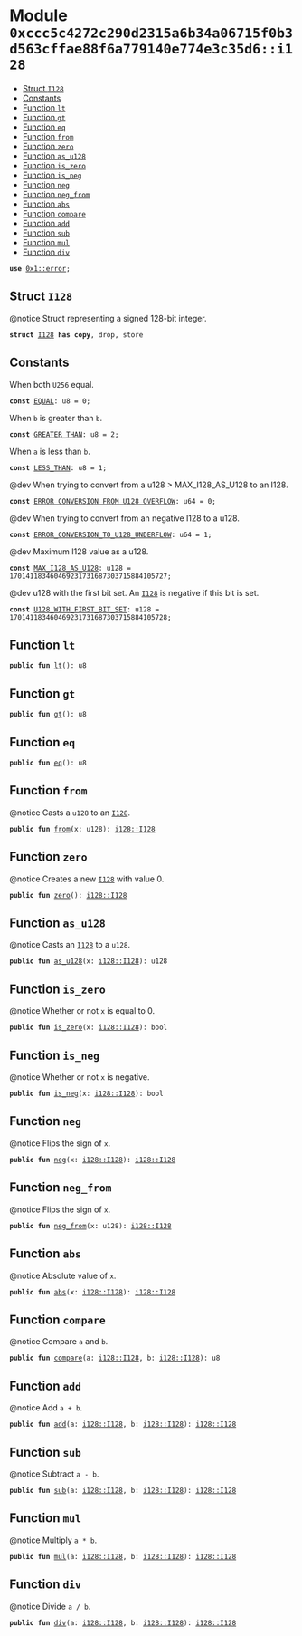 
<a id="0xccc5c4272c290d2315a6b34a06715f0b3d563cffae88f6a779140e774e3c35d6_i128"></a>

# Module `0xccc5c4272c290d2315a6b34a06715f0b3d563cffae88f6a779140e774e3c35d6::i128`



-  [Struct `I128`](#0xccc5c4272c290d2315a6b34a06715f0b3d563cffae88f6a779140e774e3c35d6_i128_I128)
-  [Constants](#@Constants_0)
-  [Function `lt`](#0xccc5c4272c290d2315a6b34a06715f0b3d563cffae88f6a779140e774e3c35d6_i128_lt)
-  [Function `gt`](#0xccc5c4272c290d2315a6b34a06715f0b3d563cffae88f6a779140e774e3c35d6_i128_gt)
-  [Function `eq`](#0xccc5c4272c290d2315a6b34a06715f0b3d563cffae88f6a779140e774e3c35d6_i128_eq)
-  [Function `from`](#0xccc5c4272c290d2315a6b34a06715f0b3d563cffae88f6a779140e774e3c35d6_i128_from)
-  [Function `zero`](#0xccc5c4272c290d2315a6b34a06715f0b3d563cffae88f6a779140e774e3c35d6_i128_zero)
-  [Function `as_u128`](#0xccc5c4272c290d2315a6b34a06715f0b3d563cffae88f6a779140e774e3c35d6_i128_as_u128)
-  [Function `is_zero`](#0xccc5c4272c290d2315a6b34a06715f0b3d563cffae88f6a779140e774e3c35d6_i128_is_zero)
-  [Function `is_neg`](#0xccc5c4272c290d2315a6b34a06715f0b3d563cffae88f6a779140e774e3c35d6_i128_is_neg)
-  [Function `neg`](#0xccc5c4272c290d2315a6b34a06715f0b3d563cffae88f6a779140e774e3c35d6_i128_neg)
-  [Function `neg_from`](#0xccc5c4272c290d2315a6b34a06715f0b3d563cffae88f6a779140e774e3c35d6_i128_neg_from)
-  [Function `abs`](#0xccc5c4272c290d2315a6b34a06715f0b3d563cffae88f6a779140e774e3c35d6_i128_abs)
-  [Function `compare`](#0xccc5c4272c290d2315a6b34a06715f0b3d563cffae88f6a779140e774e3c35d6_i128_compare)
-  [Function `add`](#0xccc5c4272c290d2315a6b34a06715f0b3d563cffae88f6a779140e774e3c35d6_i128_add)
-  [Function `sub`](#0xccc5c4272c290d2315a6b34a06715f0b3d563cffae88f6a779140e774e3c35d6_i128_sub)
-  [Function `mul`](#0xccc5c4272c290d2315a6b34a06715f0b3d563cffae88f6a779140e774e3c35d6_i128_mul)
-  [Function `div`](#0xccc5c4272c290d2315a6b34a06715f0b3d563cffae88f6a779140e774e3c35d6_i128_div)


<pre><code><b>use</b> <a href="">0x1::error</a>;
</code></pre>



<a id="0xccc5c4272c290d2315a6b34a06715f0b3d563cffae88f6a779140e774e3c35d6_i128_I128"></a>

## Struct `I128`

@notice Struct representing a signed 128-bit integer.


<pre><code><b>struct</b> <a href="i128.md#0xccc5c4272c290d2315a6b34a06715f0b3d563cffae88f6a779140e774e3c35d6_i128_I128">I128</a> <b>has</b> <b>copy</b>, drop, store
</code></pre>



<a id="@Constants_0"></a>

## Constants


<a id="0xccc5c4272c290d2315a6b34a06715f0b3d563cffae88f6a779140e774e3c35d6_i128_EQUAL"></a>

When both <code>U256</code> equal.


<pre><code><b>const</b> <a href="i128.md#0xccc5c4272c290d2315a6b34a06715f0b3d563cffae88f6a779140e774e3c35d6_i128_EQUAL">EQUAL</a>: u8 = 0;
</code></pre>



<a id="0xccc5c4272c290d2315a6b34a06715f0b3d563cffae88f6a779140e774e3c35d6_i128_GREATER_THAN"></a>

When <code>b</code> is greater than <code>b</code>.


<pre><code><b>const</b> <a href="i128.md#0xccc5c4272c290d2315a6b34a06715f0b3d563cffae88f6a779140e774e3c35d6_i128_GREATER_THAN">GREATER_THAN</a>: u8 = 2;
</code></pre>



<a id="0xccc5c4272c290d2315a6b34a06715f0b3d563cffae88f6a779140e774e3c35d6_i128_LESS_THAN"></a>

When <code>a</code> is less than <code>b</code>.


<pre><code><b>const</b> <a href="i128.md#0xccc5c4272c290d2315a6b34a06715f0b3d563cffae88f6a779140e774e3c35d6_i128_LESS_THAN">LESS_THAN</a>: u8 = 1;
</code></pre>



<a id="0xccc5c4272c290d2315a6b34a06715f0b3d563cffae88f6a779140e774e3c35d6_i128_ERROR_CONVERSION_FROM_U128_OVERFLOW"></a>

@dev When trying to convert from a u128 > MAX_I128_AS_U128 to an I128.


<pre><code><b>const</b> <a href="i128.md#0xccc5c4272c290d2315a6b34a06715f0b3d563cffae88f6a779140e774e3c35d6_i128_ERROR_CONVERSION_FROM_U128_OVERFLOW">ERROR_CONVERSION_FROM_U128_OVERFLOW</a>: u64 = 0;
</code></pre>



<a id="0xccc5c4272c290d2315a6b34a06715f0b3d563cffae88f6a779140e774e3c35d6_i128_ERROR_CONVERSION_TO_U128_UNDERFLOW"></a>

@dev When trying to convert from an negative I128 to a u128.


<pre><code><b>const</b> <a href="i128.md#0xccc5c4272c290d2315a6b34a06715f0b3d563cffae88f6a779140e774e3c35d6_i128_ERROR_CONVERSION_TO_U128_UNDERFLOW">ERROR_CONVERSION_TO_U128_UNDERFLOW</a>: u64 = 1;
</code></pre>



<a id="0xccc5c4272c290d2315a6b34a06715f0b3d563cffae88f6a779140e774e3c35d6_i128_MAX_I128_AS_U128"></a>

@dev Maximum I128 value as a u128.


<pre><code><b>const</b> <a href="i128.md#0xccc5c4272c290d2315a6b34a06715f0b3d563cffae88f6a779140e774e3c35d6_i128_MAX_I128_AS_U128">MAX_I128_AS_U128</a>: u128 = 170141183460469231731687303715884105727;
</code></pre>



<a id="0xccc5c4272c290d2315a6b34a06715f0b3d563cffae88f6a779140e774e3c35d6_i128_U128_WITH_FIRST_BIT_SET"></a>

@dev u128 with the first bit set. An <code><a href="i128.md#0xccc5c4272c290d2315a6b34a06715f0b3d563cffae88f6a779140e774e3c35d6_i128_I128">I128</a></code> is negative if this bit is set.


<pre><code><b>const</b> <a href="i128.md#0xccc5c4272c290d2315a6b34a06715f0b3d563cffae88f6a779140e774e3c35d6_i128_U128_WITH_FIRST_BIT_SET">U128_WITH_FIRST_BIT_SET</a>: u128 = 170141183460469231731687303715884105728;
</code></pre>



<a id="0xccc5c4272c290d2315a6b34a06715f0b3d563cffae88f6a779140e774e3c35d6_i128_lt"></a>

## Function `lt`



<pre><code><b>public</b> <b>fun</b> <a href="i128.md#0xccc5c4272c290d2315a6b34a06715f0b3d563cffae88f6a779140e774e3c35d6_i128_lt">lt</a>(): u8
</code></pre>



<a id="0xccc5c4272c290d2315a6b34a06715f0b3d563cffae88f6a779140e774e3c35d6_i128_gt"></a>

## Function `gt`



<pre><code><b>public</b> <b>fun</b> <a href="i128.md#0xccc5c4272c290d2315a6b34a06715f0b3d563cffae88f6a779140e774e3c35d6_i128_gt">gt</a>(): u8
</code></pre>



<a id="0xccc5c4272c290d2315a6b34a06715f0b3d563cffae88f6a779140e774e3c35d6_i128_eq"></a>

## Function `eq`



<pre><code><b>public</b> <b>fun</b> <a href="i128.md#0xccc5c4272c290d2315a6b34a06715f0b3d563cffae88f6a779140e774e3c35d6_i128_eq">eq</a>(): u8
</code></pre>



<a id="0xccc5c4272c290d2315a6b34a06715f0b3d563cffae88f6a779140e774e3c35d6_i128_from"></a>

## Function `from`

@notice Casts a <code>u128</code> to an <code><a href="i128.md#0xccc5c4272c290d2315a6b34a06715f0b3d563cffae88f6a779140e774e3c35d6_i128_I128">I128</a></code>.


<pre><code><b>public</b> <b>fun</b> <a href="i128.md#0xccc5c4272c290d2315a6b34a06715f0b3d563cffae88f6a779140e774e3c35d6_i128_from">from</a>(x: u128): <a href="i128.md#0xccc5c4272c290d2315a6b34a06715f0b3d563cffae88f6a779140e774e3c35d6_i128_I128">i128::I128</a>
</code></pre>



<a id="0xccc5c4272c290d2315a6b34a06715f0b3d563cffae88f6a779140e774e3c35d6_i128_zero"></a>

## Function `zero`

@notice Creates a new <code><a href="i128.md#0xccc5c4272c290d2315a6b34a06715f0b3d563cffae88f6a779140e774e3c35d6_i128_I128">I128</a></code> with value 0.


<pre><code><b>public</b> <b>fun</b> <a href="i128.md#0xccc5c4272c290d2315a6b34a06715f0b3d563cffae88f6a779140e774e3c35d6_i128_zero">zero</a>(): <a href="i128.md#0xccc5c4272c290d2315a6b34a06715f0b3d563cffae88f6a779140e774e3c35d6_i128_I128">i128::I128</a>
</code></pre>



<a id="0xccc5c4272c290d2315a6b34a06715f0b3d563cffae88f6a779140e774e3c35d6_i128_as_u128"></a>

## Function `as_u128`

@notice Casts an <code><a href="i128.md#0xccc5c4272c290d2315a6b34a06715f0b3d563cffae88f6a779140e774e3c35d6_i128_I128">I128</a></code> to a <code>u128</code>.


<pre><code><b>public</b> <b>fun</b> <a href="i128.md#0xccc5c4272c290d2315a6b34a06715f0b3d563cffae88f6a779140e774e3c35d6_i128_as_u128">as_u128</a>(x: <a href="i128.md#0xccc5c4272c290d2315a6b34a06715f0b3d563cffae88f6a779140e774e3c35d6_i128_I128">i128::I128</a>): u128
</code></pre>



<a id="0xccc5c4272c290d2315a6b34a06715f0b3d563cffae88f6a779140e774e3c35d6_i128_is_zero"></a>

## Function `is_zero`

@notice Whether or not <code>x</code> is equal to 0.


<pre><code><b>public</b> <b>fun</b> <a href="i128.md#0xccc5c4272c290d2315a6b34a06715f0b3d563cffae88f6a779140e774e3c35d6_i128_is_zero">is_zero</a>(x: <a href="i128.md#0xccc5c4272c290d2315a6b34a06715f0b3d563cffae88f6a779140e774e3c35d6_i128_I128">i128::I128</a>): bool
</code></pre>



<a id="0xccc5c4272c290d2315a6b34a06715f0b3d563cffae88f6a779140e774e3c35d6_i128_is_neg"></a>

## Function `is_neg`

@notice Whether or not <code>x</code> is negative.


<pre><code><b>public</b> <b>fun</b> <a href="i128.md#0xccc5c4272c290d2315a6b34a06715f0b3d563cffae88f6a779140e774e3c35d6_i128_is_neg">is_neg</a>(x: <a href="i128.md#0xccc5c4272c290d2315a6b34a06715f0b3d563cffae88f6a779140e774e3c35d6_i128_I128">i128::I128</a>): bool
</code></pre>



<a id="0xccc5c4272c290d2315a6b34a06715f0b3d563cffae88f6a779140e774e3c35d6_i128_neg"></a>

## Function `neg`

@notice Flips the sign of <code>x</code>.


<pre><code><b>public</b> <b>fun</b> <a href="i128.md#0xccc5c4272c290d2315a6b34a06715f0b3d563cffae88f6a779140e774e3c35d6_i128_neg">neg</a>(x: <a href="i128.md#0xccc5c4272c290d2315a6b34a06715f0b3d563cffae88f6a779140e774e3c35d6_i128_I128">i128::I128</a>): <a href="i128.md#0xccc5c4272c290d2315a6b34a06715f0b3d563cffae88f6a779140e774e3c35d6_i128_I128">i128::I128</a>
</code></pre>



<a id="0xccc5c4272c290d2315a6b34a06715f0b3d563cffae88f6a779140e774e3c35d6_i128_neg_from"></a>

## Function `neg_from`

@notice Flips the sign of <code>x</code>.


<pre><code><b>public</b> <b>fun</b> <a href="i128.md#0xccc5c4272c290d2315a6b34a06715f0b3d563cffae88f6a779140e774e3c35d6_i128_neg_from">neg_from</a>(x: u128): <a href="i128.md#0xccc5c4272c290d2315a6b34a06715f0b3d563cffae88f6a779140e774e3c35d6_i128_I128">i128::I128</a>
</code></pre>



<a id="0xccc5c4272c290d2315a6b34a06715f0b3d563cffae88f6a779140e774e3c35d6_i128_abs"></a>

## Function `abs`

@notice Absolute value of <code>x</code>.


<pre><code><b>public</b> <b>fun</b> <a href="i128.md#0xccc5c4272c290d2315a6b34a06715f0b3d563cffae88f6a779140e774e3c35d6_i128_abs">abs</a>(x: <a href="i128.md#0xccc5c4272c290d2315a6b34a06715f0b3d563cffae88f6a779140e774e3c35d6_i128_I128">i128::I128</a>): <a href="i128.md#0xccc5c4272c290d2315a6b34a06715f0b3d563cffae88f6a779140e774e3c35d6_i128_I128">i128::I128</a>
</code></pre>



<a id="0xccc5c4272c290d2315a6b34a06715f0b3d563cffae88f6a779140e774e3c35d6_i128_compare"></a>

## Function `compare`

@notice Compare <code>a</code> and <code>b</code>.


<pre><code><b>public</b> <b>fun</b> <a href="i128.md#0xccc5c4272c290d2315a6b34a06715f0b3d563cffae88f6a779140e774e3c35d6_i128_compare">compare</a>(a: <a href="i128.md#0xccc5c4272c290d2315a6b34a06715f0b3d563cffae88f6a779140e774e3c35d6_i128_I128">i128::I128</a>, b: <a href="i128.md#0xccc5c4272c290d2315a6b34a06715f0b3d563cffae88f6a779140e774e3c35d6_i128_I128">i128::I128</a>): u8
</code></pre>



<a id="0xccc5c4272c290d2315a6b34a06715f0b3d563cffae88f6a779140e774e3c35d6_i128_add"></a>

## Function `add`

@notice Add <code>a + b</code>.


<pre><code><b>public</b> <b>fun</b> <a href="i128.md#0xccc5c4272c290d2315a6b34a06715f0b3d563cffae88f6a779140e774e3c35d6_i128_add">add</a>(a: <a href="i128.md#0xccc5c4272c290d2315a6b34a06715f0b3d563cffae88f6a779140e774e3c35d6_i128_I128">i128::I128</a>, b: <a href="i128.md#0xccc5c4272c290d2315a6b34a06715f0b3d563cffae88f6a779140e774e3c35d6_i128_I128">i128::I128</a>): <a href="i128.md#0xccc5c4272c290d2315a6b34a06715f0b3d563cffae88f6a779140e774e3c35d6_i128_I128">i128::I128</a>
</code></pre>



<a id="0xccc5c4272c290d2315a6b34a06715f0b3d563cffae88f6a779140e774e3c35d6_i128_sub"></a>

## Function `sub`

@notice Subtract <code>a - b</code>.


<pre><code><b>public</b> <b>fun</b> <a href="i128.md#0xccc5c4272c290d2315a6b34a06715f0b3d563cffae88f6a779140e774e3c35d6_i128_sub">sub</a>(a: <a href="i128.md#0xccc5c4272c290d2315a6b34a06715f0b3d563cffae88f6a779140e774e3c35d6_i128_I128">i128::I128</a>, b: <a href="i128.md#0xccc5c4272c290d2315a6b34a06715f0b3d563cffae88f6a779140e774e3c35d6_i128_I128">i128::I128</a>): <a href="i128.md#0xccc5c4272c290d2315a6b34a06715f0b3d563cffae88f6a779140e774e3c35d6_i128_I128">i128::I128</a>
</code></pre>



<a id="0xccc5c4272c290d2315a6b34a06715f0b3d563cffae88f6a779140e774e3c35d6_i128_mul"></a>

## Function `mul`

@notice Multiply <code>a * b</code>.


<pre><code><b>public</b> <b>fun</b> <a href="i128.md#0xccc5c4272c290d2315a6b34a06715f0b3d563cffae88f6a779140e774e3c35d6_i128_mul">mul</a>(a: <a href="i128.md#0xccc5c4272c290d2315a6b34a06715f0b3d563cffae88f6a779140e774e3c35d6_i128_I128">i128::I128</a>, b: <a href="i128.md#0xccc5c4272c290d2315a6b34a06715f0b3d563cffae88f6a779140e774e3c35d6_i128_I128">i128::I128</a>): <a href="i128.md#0xccc5c4272c290d2315a6b34a06715f0b3d563cffae88f6a779140e774e3c35d6_i128_I128">i128::I128</a>
</code></pre>



<a id="0xccc5c4272c290d2315a6b34a06715f0b3d563cffae88f6a779140e774e3c35d6_i128_div"></a>

## Function `div`

@notice Divide <code>a / b</code>.


<pre><code><b>public</b> <b>fun</b> <a href="i128.md#0xccc5c4272c290d2315a6b34a06715f0b3d563cffae88f6a779140e774e3c35d6_i128_div">div</a>(a: <a href="i128.md#0xccc5c4272c290d2315a6b34a06715f0b3d563cffae88f6a779140e774e3c35d6_i128_I128">i128::I128</a>, b: <a href="i128.md#0xccc5c4272c290d2315a6b34a06715f0b3d563cffae88f6a779140e774e3c35d6_i128_I128">i128::I128</a>): <a href="i128.md#0xccc5c4272c290d2315a6b34a06715f0b3d563cffae88f6a779140e774e3c35d6_i128_I128">i128::I128</a>
</code></pre>
